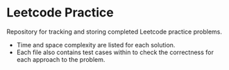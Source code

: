 # Leetcode Practice
Repository for tracking and storing completed Leetcode practice problems.  
* Time and space complexity are listed for each solution.  
* Each file also contains test cases within to check the correctness for each approach to the problem.  
